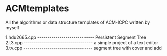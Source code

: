 # ACMtemplates
All the algorithms or data structure templates of ACM-ICPC written by myself<br>

1.hdu2665.cpp      ---------------------------- Persistent Segment Tree<br>
2.t3.cpp     ---------------------------------- a simple project of a text editor<br>
3.tv.cpp     ---------------------------------- segment tree with cover and add<br>
